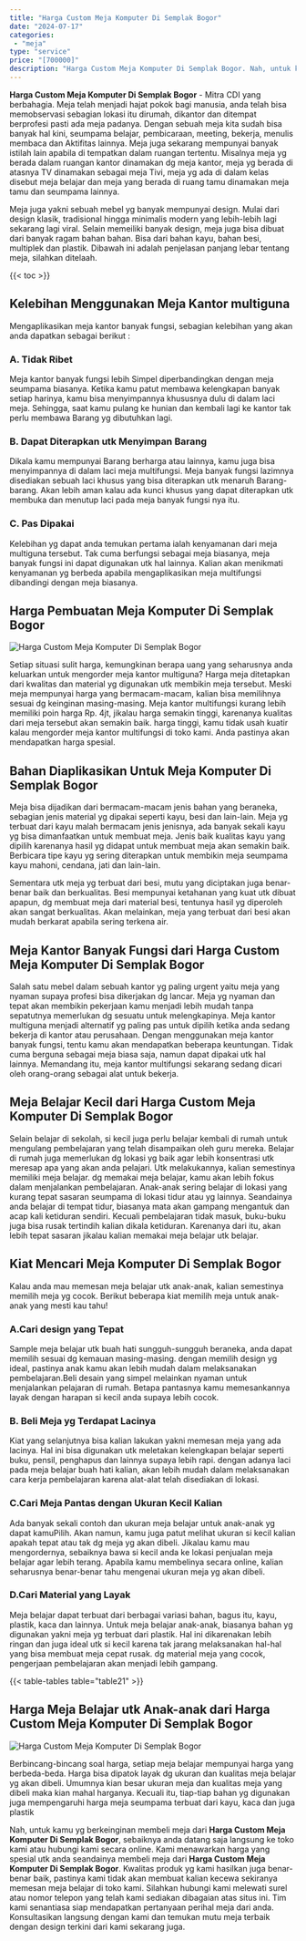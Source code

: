 ```yaml
---
title: "Harga Custom Meja Komputer Di Semplak Bogor"
date: "2024-07-17"
categories:
 - "meja"
type: "service"
price: "[700000]"
description: "Harga Custom Meja Komputer Di Semplak Bogor. Nah, untuk kamu yg berkeinginan membeli meja dari **Harga Custom Meja Komputer Di Semplak Bogor**, sebaiknya and..."
---
```


**Harga Custom Meja Komputer Di Semplak Bogor** - Mitra CDI yang berbahagia. Meja telah menjadi hajat pokok bagi manusia, anda telah bisa memobservasi sebagian lokasi itu dirumah, dikantor dan ditempat berprofesi pasti ada meja padanya. Dengan sebuah meja kita sudah bisa banyak hal kini, seumpama belajar, pembicaraan, meeting, bekerja, menulis membaca dan Aktifitas lainnya. Meja juga sekarang mempunyai banyak istilah lain apabila di tempatkan dalam ruangan tertentu. Misalnya meja yg berada dalam ruangan kantor dinamakan dg meja kantor, meja yg berada di atasnya TV dinamakan sebagai meja Tivi, meja yg ada di dalam kelas disebut meja belajar dan meja yang berada di ruang tamu dinamakan meja tamu dan seumpama lainnya.

Meja juga yakni sebuah mebel yg banyak mempunyai design. Mulai dari design klasik, tradisional hingga minimalis modern yang lebih-lebih lagi sekarang lagi viral. Selain memeiliki banyak design, meja juga bisa dibuat dari banyak ragam bahan bahan. Bisa dari bahan kayu, bahan besi, multiplek dan plastik. Dibawah ini adalah penjelasan panjang lebar tentang meja, silahkan ditelaah.

{{< toc >}}

## Kelebihan Menggunakan Meja Kantor multiguna

Mengaplikasikan meja kantor banyak fungsi, sebagian kelebihan yang akan anda dapatkan sebagai berikut :

### A. Tidak Ribet

Meja kantor banyak fungsi lebih Simpel diperbandingkan dengan meja seumpama biasanya. Ketika kamu patut membawa kelengkapan banyak setiap harinya, kamu bisa menyimpannya khususnya dulu di dalam laci meja. Sehingga, saat kamu pulang ke hunian dan kembali lagi ke kantor tak perlu membawa Barang yg dibutuhkan lagi.

### B. Dapat Diterapkan utk Menyimpan Barang

Dikala kamu mempunyai Barang berharga atau lainnya, kamu juga bisa menyimpannya di dalam laci meja multifungsi. Meja banyak fungsi lazimnya disediakan sebuah laci khusus yang bisa diterapkan utk menaruh Barang-barang. Akan lebih aman kalau ada kunci khusus yang dapat diterapkan utk membuka dan menutup laci pada meja banyak fungsi nya itu.

### C. Pas Dipakai

Kelebihan yg dapat anda temukan pertama ialah kenyamanan dari meja multiguna tersebut. Tak cuma berfungsi sebagai meja biasanya, meja banyak fungsi ini dapat digunakan utk hal lainnya. Kalian akan menikmati kenyamanan yg berbeda apabila mengaplikasikan meja multifungsi dibandingi dengan meja biasanya.

## Harga Pembuatan Meja Komputer Di Semplak Bogor

![Harga Custom Meja Komputer Di Semplak Bogor](/images/meja/meja-dewasa-005.jpg)

Setiap situasi sulit harga, kemungkinan berapa uang yang seharusnya anda keluarkan untuk mengorder meja kantor multiguna? Harga meja ditetapkan dari kwalitas dan material yg digunakan utk membikin meja tersebut. Meski meja mempunyai harga yang bermacam-macam, kalian bisa memilihnya sesuai dg keinginan masing-masing. Meja kantor multifungsi kurang lebih memiliki poin harga Rp. 4jt, jikalau harga semakin tinggi, karenanya kualitas dari meja tersebut akan semakin baik. harga tinggi, kamu tidak usah kuatir kalau mengorder meja kantor multifungsi di toko kami. Anda pastinya akan mendapatkan harga spesial.

## Bahan Diaplikasikan Untuk Meja Komputer Di Semplak Bogor

Meja bisa dijadikan dari bermacam-macam jenis bahan yang beraneka, sebagian jenis material yg dipakai seperti kayu, besi dan lain-lain. Meja yg terbuat dari kayu malah bermacam jenis jenisnya, ada banyak sekali kayu yg bisa dimanfaatkan untuk membuat meja. Jenis baik kualitas kayu yang dipilih karenanya hasil yg didapat untuk membuat meja akan semakin baik. Berbicara tipe kayu yg sering diterapkan untuk membikin meja seumpama kayu mahoni, cendana, jati dan lain-lain.

Sementara utk meja yg terbuat dari besi, mutu yang diciptakan juga benar-benar baik dan berkualitas. Besi mempunyai ketahanan yang kuat utk dibuat apapun, dg membuat meja dari material besi, tentunya hasil yg diperoleh akan sangat berkualitas. Akan melainkan, meja yang terbuat dari besi akan mudah berkarat apabila sering terkena air.

## Meja Kantor Banyak Fungsi dari Harga Custom Meja Komputer Di Semplak Bogor

Salah satu mebel dalam sebuah kantor yg paling urgent yaitu meja yang nyaman supaya profesi bisa dikerjakan dg lancar. Meja yg nyaman dan tepat akan membikin pekerjaan kamu menjadi lebih mudah tanpa sepatutnya memerlukan dg sesuatu untuk melengkapinya. Meja kantor multiguna menjadi alternatif yg paling pas untuk dipilih ketika anda sedang bekerja di kantor atau perusahaan. Dengan menggunakan meja kantor banyak fungsi, tentu kamu akan mendapatkan beberapa keuntungan. Tidak cuma berguna sebagai meja biasa saja, namun dapat dipakai utk hal lainnya. Memandang itu, meja kantor multifungsi sekarang sedang dicari oleh orang-orang sebagai alat untuk bekerja.

## Meja Belajar Kecil dari Harga Custom Meja Komputer Di Semplak Bogor

Selain belajar di sekolah, si kecil juga perlu belajar kembali di rumah untuk mengulang pembelajaran yang telah disampaikan oleh guru mereka. Belajar di rumah juga memerlukan dg lokasi yg baik agar lebih konsentrasi utk meresap apa yang akan anda pelajari. Utk melakukannya, kalian semestinya memiliki meja belajar. dg memakai meja belajar, kamu akan lebih fokus dalam menjalankan pembelajaran. Anak-anak sering belajar di lokasi yang kurang tepat sasaran seumpama di lokasi tidur atau yg lainnya. Seandainya anda belajar di tempat tidur, biasanya mata akan gampang mengantuk dan acap kali ketiduran sendiri. Kecuali pembelajaran tidak masuk, buku-buku juga bisa rusak tertindih kalian dikala ketiduran. Karenanya dari itu, akan lebih tepat sasaran jikalau kalian memakai meja belajar utk belajar.

## Kiat Mencari Meja Komputer Di Semplak Bogor

Kalau anda mau memesan meja belajar utk anak-anak, kalian semestinya memilih meja yg cocok. Berikut beberapa kiat memilih meja untuk anak-anak yang mesti kau tahu!

### A.Cari design yang Tepat

Sample meja belajar utk buah hati sungguh-sungguh beraneka, anda dapat memilih sesuai dg kemauan masing-masing. dengan memilih design yg ideal, pastinya anak kamu akan lebih mudah dalam melaksanakan pembelajaran.Beli desain yang simpel melainkan nyaman untuk menjalankan pelajaran di rumah. Betapa pantasnya kamu memesankannya layak dengan harapan si kecil anda supaya lebih cocok.

### B. Beli Meja yg Terdapat Lacinya

Kiat yang selanjutnya bisa kalian lakukan yakni memesan meja yang ada lacinya. Hal ini bisa digunakan utk meletakan kelengkapan belajar seperti buku, pensil, penghapus dan lainnya supaya lebih rapi. dengan adanya laci pada meja belajar buah hati kalian, akan lebih mudah dalam melaksanakan cara kerja pembelajaran karena alat-alat telah disediakan di lokasi.

### C.Cari Meja Pantas dengan Ukuran Kecil Kalian

Ada banyak sekali contoh dan ukuran meja belajar untuk anak-anak yg dapat kamuPilih. Akan namun, kamu juga patut melihat ukuran si kecil kalian apakah tepat atau tak dg meja yg akan dibeli. Jikalau kamu mau mengordernya, sebaiknya bawa si kecil anda ke lokasi penjualan meja belajar agar lebih terang. Apabila kamu membelinya secara online, kalian seharusnya benar-benar tahu mengenai ukuran meja yg akan dibeli.

### D.Cari Material yang Layak

Meja belajar dapat terbuat dari berbagai variasi bahan, bagus itu, kayu, plastik, kaca dan lainnya. Untuk meja belajar anak-anak, biasanya bahan yg digunakan yakni meja yg terbuat dari plastik. Hal ini dikarenakan lebih ringan dan juga ideal utk si kecil karena tak jarang melaksanakan hal-hal yang bisa membuat meja cepat rusak. dg material meja yang cocok, pengerjaan pembelajaran akan menjadi lebih gampang.

{{< table-tables table="table21" >}}

## Harga Meja Belajar utk Anak-anak dari Harga Custom Meja Komputer Di Semplak Bogor

![Harga Custom Meja Komputer Di Semplak Bogor](/images/meja/meja-anak-013.jpg)

Berbincang-bincang soal harga, setiap meja belajar mempunyai harga yang berbeda-beda. Harga bisa dipatok layak dg ukuran dan kualitas meja belajar yg akan dibeli. Umumnya kian besar ukuran meja dan kualitas meja yang dibeli maka kian mahal harganya. Kecuali itu, tiap-tiap bahan yg digunakan juga mempengaruhi harga meja seumpama terbuat dari kayu, kaca dan juga plastik

Nah, untuk kamu yg berkeinginan membeli meja dari **Harga Custom Meja Komputer Di Semplak Bogor**, sebaiknya anda datang saja langsung ke toko kami atau hubungi kami secara online. Kami menawarkan harga yang spesial utk anda seandainya membeli meja dari **Harga Custom Meja Komputer Di Semplak Bogor**. Kwalitas produk yg kami hasilkan juga benar-benar baik, pastinya kami tidak akan membuat kalian kecewa sekiranya memesan meja belajar di toko kami. Silahkan hubungi kami melewati surel atau nomor telepon yang telah kami sediakan dibagaian atas situs ini. Tim kami senantiasa siap mendapatkan pertanyaan perihal meja dari anda. Konsultasikan langsung dengan kami dan temukan mutu meja terbaik dengan design terkini dari kami sekarang juga.
